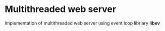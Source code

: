 # Multithreaded web server

Implementation of multithreaded web server using event loop libriary **libev**
